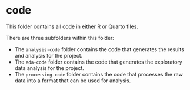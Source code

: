 # code

This folder contains all code in either R or Quarto files. 

There are three subfolders within this folder: 
- The `analysis-code` folder contains the code that generates the results and analysis for the project.
- The `eda-code` folder contains the code that generates the exploratory data analysis for the project.
- The `processing-code` folder contains the code that processes the raw data into a format that can be used for analysis.
